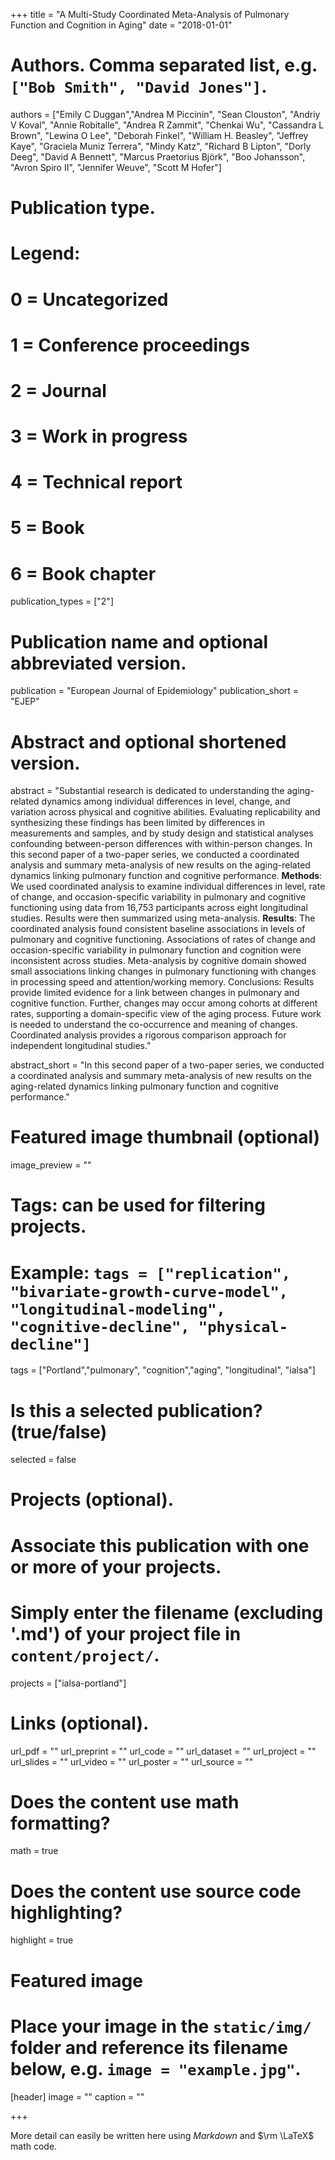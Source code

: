 +++
title = "A Multi-Study Coordinated Meta-Analysis of Pulmonary Function and Cognition in Aging"
date = "2018-01-01"

# Authors. Comma separated list, e.g. `["Bob Smith", "David Jones"]`.
authors = ["Emily C Duggan","Andrea M Piccinin", "Sean Clouston", "Andriy V Koval", "Annie Robitalle", "Andrea R Zammit", "Chenkai Wu", "Cassandra L Brown", "Lewina O Lee", "Deborah Finkel", "William H. Beasley", "Jeffrey Kaye", "Graciela Muniz Terrera", "Mindy Katz", "Richard B Lipton", "Dorly Deeg", "David A Bennett", "Marcus Praetorius Björk", "Boo Johansson", "Avron Spiro II", "Jennifer Weuve", "Scott M Hofer"]


# Publication type.
# Legend:
# 0 = Uncategorized
# 1 = Conference proceedings
# 2 = Journal
# 3 = Work in progress
# 4 = Technical report
# 5 = Book
# 6 = Book chapter
publication_types = ["2"]

# Publication name and optional abbreviated version.
publication = "European Journal of Epidemiology"
publication_short = "EJEP"

# Abstract and optional shortened version.
abstract = "Substantial research is dedicated to understanding the aging-related dynamics among individual differences in level, change, and variation across physical and cognitive abilities. Evaluating replicability and synthesizing these findings has been limited by differences in measurements and samples, and by study design and statistical analyses confounding between-person differences with within-person changes. In this second paper of a two-paper series, we conducted a coordinated analysis and summary meta-analysis of new results on the aging-related dynamics linking pulmonary function and cognitive performance. **Methods**: We used coordinated analysis to examine individual differences in level, rate of change, and occasion-specific variability in pulmonary and cognitive functioning using data from 16,753 participants across eight longitudinal studies. Results were then summarized using meta-analysis. **Results**: The coordinated analysis found consistent baseline associations in levels of pulmonary and cognitive functioning. Associations of rates of change and occasion-specific variability in pulmonary function and cognition were inconsistent across studies. Meta-analysis by cognitive domain showed small associations linking changes in pulmonary functioning with changes in processing speed and attention/working memory. Conclusions: Results provide limited evidence for a link between changes in pulmonary and cognitive function. Further, changes may occur among cohorts at different rates, supporting a domain-specific view of the aging process. Future work is needed to understand the co-occurrence and meaning of changes. Coordinated analysis provides a rigorous comparison approach for independent longitudinal studies."

abstract_short = "In this second paper of a two-paper series, we conducted a coordinated analysis and summary meta-analysis of new results on the aging-related dynamics linking pulmonary function and cognitive performance."

# Featured image thumbnail (optional)
image_preview = ""

# Tags: can be used for filtering projects.
# Example: `tags = ["replication", "bivariate-growth-curve-model", "longitudinal-modeling", "cognitive-decline", "physical-decline"]`
tags = ["Portland","pulmonary", "cognition","aging", "longitudinal", "ialsa"]


# Is this a selected publication? (true/false)
selected = false

# Projects (optional).
#   Associate this publication with one or more of your projects.
#   Simply enter the filename (excluding '.md') of your project file in `content/project/`.
projects = ["ialsa-portland"]

# Links (optional).
url_pdf = ""
url_preprint = ""
url_code = ""
url_dataset = ""
url_project = ""
url_slides = ""
url_video = ""
url_poster = ""
url_source = ""

# Does the content use math formatting?
math = true

# Does the content use source code highlighting?
highlight = true

# Featured image
# Place your image in the `static/img/` folder and reference its filename below, e.g. `image = "example.jpg"`.
[header]
image = ""
caption = ""

+++

More detail can easily be written here using *Markdown* and $\rm \LaTeX$ math code.
